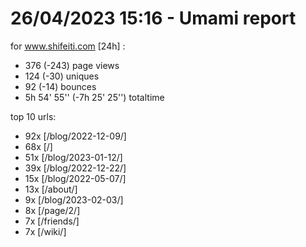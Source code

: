 # 26/04/2023 15:16 - Umami report
for www.shifeiti.com [24h] :

 - 376 (-243) page views
 - 124 (-30) uniques
 - 92 (-14) bounces
 - 5h 54' 55'' (-7h 25' 25'') totaltime


top 10 urls:
 - 92x [/blog/2022-12-09/]
 - 68x [/]
 - 51x [/blog/2023-01-12/]
 - 39x [/blog/2022-12-22/]
 - 15x [/blog/2022-05-07/]
 - 13x [/about/]
 - 9x [/blog/2023-02-03/]
 - 8x [/page/2/]
 - 7x [/friends/]
 - 7x [/wiki/]


